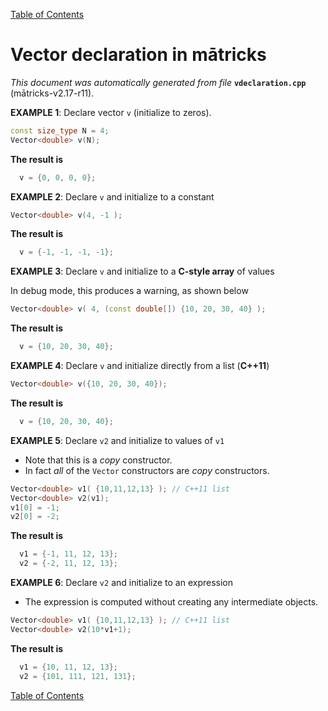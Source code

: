 
[Table of Contents](README.md)


# Vector declaration in mātricks
_This document was automatically generated from file_ **`vdeclaration.cpp`** (mātricks-v2.17-r11).

**EXAMPLE 1**: Declare vector `v` (initialize to zeros).
```C++
const size_type N = 4;
Vector<double> v(N);
```
**The result is**
```C++
  v = {0, 0, 0, 0}; 
```

**EXAMPLE 2**: Declare `v` and initialize to a constant
```C++
Vector<double> v(4, -1 );
```
**The result is**
```C++
  v = {-1, -1, -1, -1}; 
```

**EXAMPLE 3**: Declare `v` and initialize to a **C-style array** of values

In debug mode, this produces a warning, as shown below
```C++
Vector<double> v( 4, (const double[]) {10, 20, 30, 40} );
```
**The result is**
```C++
  v = {10, 20, 30, 40}; 
```

**EXAMPLE 4**: Declare `v` and initialize directly from a list (**__C++11__**)
```C++
Vector<double> v({10, 20, 30, 40});
```
**The result is**
```C++
  v = {10, 20, 30, 40}; 
```

**EXAMPLE 5**: Declare `v2` and initialize to values of `v1`
* Note that this is a _copy_ constructor.
* In fact _all_ of the `Vector` constructors are _copy_ constructors.
```C++
Vector<double> v1( {10,11,12,13} ); // C++11 list
Vector<double> v2(v1);
v1[0] = -1;
v2[0] = -2;
```
**The result is**
```C++
  v1 = {-1, 11, 12, 13}; 
  v2 = {-2, 11, 12, 13}; 
```

**EXAMPLE 6**: Declare `v2` and initialize to an expression
* The expression is computed without creating any intermediate objects.
```C++
Vector<double> v1( {10,11,12,13} ); // C++11 list
Vector<double> v2(10*v1+1);
```
**The result is**
```C++
  v1 = {10, 11, 12, 13}; 
  v2 = {101, 111, 121, 131}; 
```


[Table of Contents](README.md)
